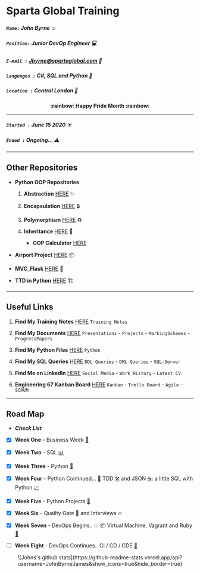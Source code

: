 # Sparta Global Training
##### `Name:` John Byrne :relaxed:
##### `Position:` Junior DevOp Engineer :computer: 
##### `E-mail :` Jbyrne@spartaglobal.com :email:
##### `Languages :` C#, SQL and Python :snake: 
##### `Location :` Central London :round_pushpin:  
<div align="center" style="font-weight: bolder"> :rainbow: Happy Pride Month :rainbow: </div> 

___

##### `Started :` **June 15 2020** :sunny:
##### `Ended :`  **Ongoing...** :warning:
 
___
## **Other Repositories** 
* **Python OOP Repositories** 
    1. **Abstraction** [HERE](https://github.com/JohnByrneJames/oop_abstraction) :sparkles:
    2. **Encapsulation** [HERE](https://github.com/JohnByrneJames/oop_encapsulation) :lock:
    3. **Polymorphism** [HERE](https://github.com/JohnByrneJames/oop_polymorphism) :recycle:
    
    4. **Inheritance** [HERE](https://github.com/JohnByrneJames/oop_inheritance) :children_crossing:
        * **OOP Calculator** [HERE](https://github.com/JohnByrneJames/oop_calculator)

* **Airport Project** [HERE](https://github.com/JohnByrneJames/Airport_Project) :package:
* **MVC_Flask** [HERE](https://github.com/JohnByrneJames/MVC_Flask) :iphone:
* **TTD in Python** [HERE](https://github.com/JohnByrneJames/python_tdd_pytest) :building_construction:

___

## **Useful Links** 

1. **Find My Training Notes** [HERE](/Notes) `Training Notes`

2. **Find My Documents** [HERE](/Documents) `Presentations` - `Projects` - `MarkingSchemes` - `ProgressPapers`

3. **Find My Python Files** [HERE](/Python-Files) `Python` 

4. **Find My SQL Queries** [HERE](/SQL-Queries) `DDL Queries` - `DML Queries` - `SQL-Server`

5. **Find Me on LinkedIn** [HERE](https://www.linkedin.com/in/john-byrne-b74214174/) `Social Media` - `Work History` - `Latest CV`

6. **Engineering 67 Kanban Board** [HERE](https://trello.com/b/eZdQiVQU/engineering-67) `Kanban` - `Trello Board` - `Agile` - `SCRUM`

___

## **Road Map** 
* _**Check List**_ 

- [x] **Week One** - Business Week [:briefcase:](/Notes/Week-1-Business)
- [x] **Week Two** - SQL [:bar_chart:](/Notes/Week-2-SQL)
- [x] **Week Three** - Python [:snake:](/Notes/Week-3-Python)
- [x] **Week Four** - Python Continued... [:snake:](/Notes/Week-4-Python) TDD [:hammer_and_pick:](https://github.com/JohnByrneJames/python_tdd_pytest) 
and JSON [:coffee:](/Python-Files/JSON): a little SQL with Python [:chart_with_upwards_trend:](/Python-Files/Database-Connection)  
- [x] **Week Five** - Python Projects [:snake:](/Notes/Week-5-Project)
- [x] **Week Six** - Quality Gate :construction: and Interviews :fire:
- [x] **Week Seven** - DevOps Begins.. :boom: :package: Virtual Machine, Vagrant and Ruby [:rocket:](/Notes/Week-8-DevOps-CI)
- [ ] **Week Eight** - DevOps Continues.. CI / CD / CDE [:robot:](/Notes/Week-8-DevOps-CD)


<p align="center">
![Johns's github stats](https://github-readme-stats.vercel.app/api?username=JohnByrneJames&show_icons=true&hide_border=true)
</p>